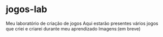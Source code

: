 # jogos-lab

Meu laboratório de criação de jogos
Aqui estarão presentes vários jogos que criei e criarei durante meu aprendizado
Imagens:(em breve)
